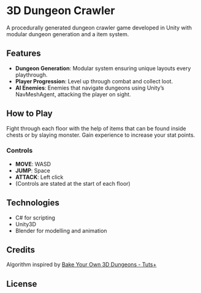 # 3D Dungeon Crawler

A procedurally generated dungeon crawler game developed in Unity with modular dungeon generation and a item system.

## Features
-  **Dungeon Generation**: Modular system ensuring unique layouts every playthrough.
-  **Player Progression**: Level up through combat and collect loot.
-  **AI Enemies**: Enemies that navigate dungeons using Unity’s NavMeshAgent, attacking the player on sight.


## How to Play
Fight through each floor with the help of items that can be found inside chests or by slaying monster.
Gain experience to increase your stat points.
### Controls
- **MOVE**: WASD
- **JUMP**: Space
- **ATTACK**: Left click
- (Controls are stated at the start of each floor)


## Technologies
- C# for scripting
- Unity3D
- Blender for modelling and animation


## Credits
Algorithm inspired by [Bake Your Own 3D Dungeons - Tuts+](https://gamedevelopment.tutsplus.com/bake-your-own-3d-dungeons-with-procedural-recipes--gamedev-14360t)


## License

